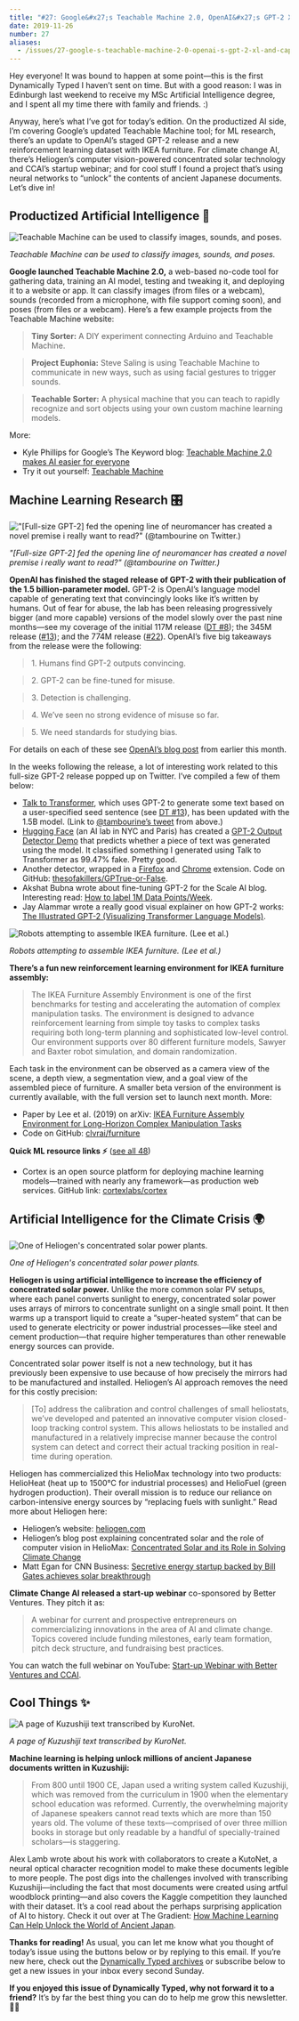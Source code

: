 ```yaml
---
title: "#27: Google&#x27;s Teachable Machine 2.0, OpenAI&#x27;s GPT-2 XL, and capturing solar energy with AI "
date: 2019-11-26
number: 27
aliases:
  - /issues/27-google-s-teachable-machine-2-0-openai-s-gpt-2-xl-and-capturing-solar-energy-with-ai-209719
---
```


Hey everyone!
It was bound to happen at some point—this is the first Dynamically Typed I haven’t sent on time.
But with a good reason: I was in Edinburgh last weekend to receive my MSc Artificial Intelligence degree, and I spent all my time there with family and friends.
:)

Anyway, here’s what I’ve got for today’s edition.
On the productized AI side, I’m covering Google’s updated Teachable Machine tool; for ML research, there’s an update to OpenAI’s staged GPT-2 release and a new reinforcement learning dataset with IKEA furniture.
For climate change AI, there’s Heliogen’s computer vision-powered concentrated solar technology and CCAI’s startup webinar; and for cool stuff I found a project that’s using neural networks to “unlock” the contents of ancient Japanese documents.
Let’s dive in!

## Productized Artificial Intelligence 🔌

![Teachable Machine can be used to classify images, sounds, and poses.](https://s3.amazonaws.com/revue/items/images/005/259/075/mail/83ff0b71d1ed7dd84d6af925dc2f6016.png?1574757812)

_Teachable Machine can be used to classify images, sounds, and poses._

**Google launched Teachable Machine 2.0,** a web-based no-code tool for gathering data, training an AI model, testing and tweaking it, and deploying it to a website or app.
It can classify images (from files or a webcam), sounds (recorded from a microphone, with file support coming soon), and poses (from files or a webcam).
Here’s a few example projects from the Teachable Machine website:

> **Tiny Sorter:** A DIY experiment connecting Arduino and Teachable Machine.

> **Project Euphonia:** Steve Saling is using Teachable Machine to communicate in new ways, such as using facial gestures to trigger sounds.

> **Teachable Sorter:** A physical machine that you can teach to rapidly recognize and sort objects using your own custom machine learning models.

More:

* Kyle Phillips for Google’s The Keyword blog: [Teachable Machine 2.0 makes AI easier for everyone](https://www.blog.google/technology/ai/teachable-machine/?utm_campaign=Dynamically%20Typed&utm_medium=email&utm_source=Revue%20newsletter)
* Try it out yourself: [Teachable Machine](http://Teachable%20Machine)

## Machine Learning Research 🎛

!["[Full-size GPT-2] fed the opening line of neuromancer has created a novel premise i really want to read?" (@tambourine on Twitter.)](https://s3.amazonaws.com/revue/items/images/005/258/087/mail/daa1bc35477ab531e6075ac4d67920b2.jpeg?1574717202)

_"[Full-size GPT-2] fed the opening line of neuromancer has created a novel premise i really want to read?" (@tambourine on Twitter.)_

**OpenAI has finished the staged release of GPT-2 with their publication of the 1.5 billion-parameter model.**
GPT-2 is OpenAI’s language model capable of generating text that convincingly looks like it’s written by humans.
Out of fear for abuse, the lab has been releasing progressively bigger (and more capable) versions of the model slowly over the past nine months—see my coverage of the initial 117M release ([DT #8](https://dynamicallytyped.com/issues/8-should-openai-open-source-their-impressive-new-language-model-161119?utm_campaign=Dynamically%20Typed&utm_medium=email&utm_source=Revue%20newsletter)); the 345M release ([#13](https://dynamicallytyped.com/issues/13-caption-this-new-ai-powered-features-at-google-i-o-and-openai-s-staged-gpt-2-release-175669?utm_campaign=Dynamically%20Typed&utm_medium=email&utm_source=Revue%20newsletter)); and the 774M release ([#22](https://dynamicallytyped.com/issues/22-mobile-apps-that-identify-plant-species-ai-powered-posture-correction-and-my-new-job-197292?utm_campaign=Dynamically%20Typed&utm_medium=email&utm_source=Revue%20newsletter)).
OpenAI’s five big takeaways from the release were the following:

> 1\.
> Humans find GPT-2 outputs convincing.

> 2\.
> GPT-2 can be fine-tuned for misuse.

> 3\.
> Detection is challenging.

> 4\.
> We’ve seen no strong evidence of misuse so far.

> 5\.
> We need standards for studying bias.

For details on each of these see [OpenAI’s blog post](https://openai.com/blog/gpt-2-1-5b-release/?utm_campaign=Dynamically%20Typed&utm_medium=email&utm_source=Revue%20newsletter#fnref2) from earlier this month.

In the weeks following the release, a lot of interesting work related to this full-size GPT-2 release popped up on Twitter.
I’ve compiled a few of them below:

* [Talk to Transformer](https://talktotransformer.com/?utm_campaign=Dynamically%20Typed&utm_medium=email&utm_source=Revue%20newsletter), which uses GPT-2 to generate some text based on a user-specified seed sentence (see [DT #13](https://dynamicallytyped.com/issues/13-caption-this-new-ai-powered-features-at-google-i-o-and-openai-s-staged-gpt-2-release-175669?utm_campaign=Dynamically%20Typed&utm_medium=email&utm_source=Revue%20newsletter)), has been updated with the 1.5B model. (Link to [@tambourine’s tweet](https://twitter.com/tambourine/status/1192297222714601474?utm_campaign=Dynamically%20Typed&utm_medium=email&utm_source=Revue%20newsletter) from above.)
* [Hugging Face](https://huggingface.co/?utm_campaign=Dynamically%20Typed&utm_medium=email&utm_source=Revue%20newsletter) (an AI lab in NYC and Paris) has created a [GPT-2 Output Detector Demo](https://huggingface.co/openai-detector?utm_campaign=Dynamically%20Typed&utm_medium=email&utm_source=Revue%20newsletter) that predicts whether a piece of text was generated using the model. It classified something I generated using Talk to Transformer as 99.47% fake. Pretty good.
* Another detector, wrapped in a [Firefox](https://addons.mozilla.org/en-US/firefox/addon/gptrue-or-false/?utm_campaign=Dynamically%20Typed&utm_medium=email&utm_source=Revue%20newsletter) and [Chrome](https://chrome.google.com/webstore/detail/gptrue-or-false/bikcfchmnacmfhneafnpfekgfhckplfj?utm_campaign=Dynamically%20Typed&utm_medium=email&utm_source=Revue%20newsletter) extension. Code on GitHub: [thesofakillers/GPTrue-or-False](https://github.com/thesofakillers/GPTrue-or-False?utm_campaign=Dynamically%20Typed&utm_medium=email&utm_source=Revue%20newsletter).
* Akshat Bubna wrote about fine-tuning GPT-2 for the Scale AI blog. Interesting read: [How to label 1M Data Points/Week](https://scale.com/blog/how-to-label-1m-data-points-week?utm_campaign=Dynamically%20Typed&utm_medium=email&utm_source=Revue%20newsletter).
* Jay Alammar wrote a really good visual explainer on how GPT-2 works: [The Illustrated GPT-2 (Visualizing Transformer Language Models)](https://jalammar.github.io/illustrated-gpt2/?utm_campaign=Dynamically%20Typed&utm_medium=email&utm_source=Revue%20newsletter).

![Robots attempting to assemble IKEA furniture. (Lee et al.)](https://s3.amazonaws.com/revue/items/images/005/259/004/mail/a837680a079e756f93aa67bd38743ab6.jpeg?1574756783)

_Robots attempting to assemble IKEA furniture. (Lee et al.)_

**There’s a fun new reinforcement learning environment for IKEA furniture assembly:**

> The IKEA Furniture Assembly Environment is one of the first benchmarks for testing and accelerating the automation of complex manipulation tasks.
> The environment is designed to advance reinforcement learning from simple toy tasks to complex tasks requiring both long-term planning and sophisticated low-level control.
> Our environment supports over 80 different furniture models, Sawyer and Baxter robot simulation, and domain randomization.

Each task in the environment can be observed as a camera view of the scene, a depth view, a segmentation view, and a goal view of the assembled piece of furniture.
A smaller beta version of the environment is currently available, with the full version set to launch next month.
More:

* Paper by Lee et al. (2019) on arXiv: [IKEA Furniture Assembly Environment for Long-Horizon Complex Manipulation Tasks](https://arxiv.org/abs/1911.07246?utm_campaign=Dynamically%20Typed&utm_medium=email&utm_source=Revue%20newsletter)
* Code on GitHub: [clvrai/furniture](https://github.com/clvrai/furniture?utm_campaign=Dynamically%20Typed&utm_medium=email&utm_source=Revue%20newsletter)

**Quick ML resource links ⚡️** ([see all 48](https://www.notion.so/adab36fecaea4306880898f41dcb9cb3?utm_campaign=Dynamically%20Typed&utm_medium=email&utm_source=Revue%20newsletter&v=cb3a74562c914234ac171931dad6c2e4))

* Cortex is an open source platform for deploying machine learning models—trained with nearly any framework—as production web services. GitHub link: [cortexlabs/cortex](https://github.com/cortexlabs/cortex?utm_campaign=Dynamically%20Typed&utm_medium=email&utm_source=Revue%20newsletter)

## Artificial Intelligence for the Climate Crisis 🌍

![One of Heliogen's concentrated solar power plants.](https://s3.amazonaws.com/revue/items/images/005/251/927/mail/4ebe7db0164bb076b1995e84332faf26.jpeg?1574605149)

_One of Heliogen's concentrated solar power plants._

**Heliogen is using artificial intelligence to increase the efficiency of concentrated solar power.**
Unlike the more common solar PV setups, where each panel converts sunlight to energy, concentrated solar power uses arrays of mirrors to concentrate sunlight on a single small point.
It then warms up a transport liquid to create a “super-heated system” that can be used to generate electricity or power industrial processes—like steel and cement production—that require higher temperatures than other renewable energy sources can provide.

Concentrated solar power itself is not a new technology, but it has previously been expensive to use because of how precisely the mirrors had to be manufactured and installed.
Heliogen’s AI approach removes the need for this costly precision:

> [To] address the calibration and control challenges of small heliostats, we’ve developed and patented an innovative computer vision closed-loop tracking control system.
> This allows heliostats to be installed and manufactured in a relatively imprecise manner because the control system can detect and correct their actual tracking position in real-time during operation.

Heliogen has commercialized this HelioMax technology into two products: HelioHeat (heat up to 1500°C for industrial processes) and HelioFuel (green hydrogen production).
Their overall mission is to reduce our reliance on carbon-intensive energy sources by “replacing fuels with sunlight.” Read more about Heliogen here:

* Heliogen’s website: [heliogen.com](https://heliogen.com/?utm_campaign=Dynamically%20Typed&utm_medium=email&utm_source=Revue%20newsletter)
* Heliogen’s blog post explaining concentrated solar and the role of computer vision in HelioMax: [Concentrated Solar and its Role in Solving Climate Change](https://heliogen.com/concentrated-solar-and-its-role-in-solving-climate-change/?utm_campaign=Dynamically%20Typed&utm_medium=email&utm_source=Revue%20newsletter)
* Matt Egan for CNN Business: [Secretive energy startup backed by Bill Gates achieves solar breakthrough](https://edition.cnn.com/2019/11/19/business/heliogen-solar-energy-bill-gates/index.html?utm_campaign=Dynamically%20Typed&utm_medium=email&utm_source=Revue%20newsletter)

**Climate Change AI released a start-up webinar** co-sponsored by Better Ventures.
They pitch it as:

> A webinar for current and prospective entrepreneurs on commercializing innovations in the area of AI and climate change.
> Topics covered include funding milestones, early team formation, pitch deck structure, and fundraising best practices.

You can watch the full webinar on YouTube: [Start-up Webinar with Better Ventures and CCAI](https://www.youtube.com/watch?utm_campaign=Dynamically%20Typed&utm_medium=email&utm_source=Revue%20newsletter&v=TCeBXxj5GUU).

## Cool Things ✨

![A page of Kuzushiji text transcribed by KuroNet.](https://s3.amazonaws.com/revue/items/images/005/259/158/mail/bb0f1f05379801ffe3e877453419d901.jpeg?1574759032)

_A page of Kuzushiji text transcribed by KuroNet._

**Machine learning is helping unlock millions of ancient Japanese documents written in Kuzushiji:**

> From 800 until 1900 CE, Japan used a writing system called Kuzushiji, which was removed from the curriculum in 1900 when the elementary school education was reformed.
> Currently, the overwhelming majority of Japanese speakers cannot read texts which are more than 150 years old.
> The volume of these texts—comprised of over three million books in storage but only readable by a handful of specially-trained scholars—is staggering.

Alex Lamb wrote about his work with collaborators to create a KutoNet, a neural optical character recognition model to make these documents legible to more people.
The post digs into the challenges involved with transcribing Kuzushiji—including the fact that most documents were created using artful woodblock printing—and also covers the Kaggle competition they launched with their dataset.
It’s a cool read about the perhaps surprising application of AI to history.
Check it out over at The Gradient: [How Machine Learning Can Help Unlock the World of Ancient Japan](https://thegradient.pub/machine-learning-ancient-japan/?utm_campaign=Dynamically%20Typed&utm_medium=email&utm_source=Revue%20newsletter).

**Thanks for reading!**
As usual, you can let me know what you thought of today’s issue using the buttons below or by replying to this email.
If you’re new here, check out the [Dynamically Typed archives](https://dynamicallytyped.com/?utm_campaign=Dynamically%20Typed&utm_medium=email&utm_source=Revue%20newsletter) or subscribe below to get a new issues in your inbox every second Sunday.

**If you enjoyed this issue of Dynamically Typed, why not forward it to a friend?**
It’s by far the best thing you can do to help me grow this newsletter.
👨‍🎓